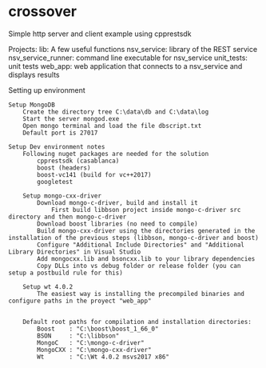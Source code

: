 # crossover
Simple http server and client example using cpprestsdk

Projects:
	lib: A few useful functions
	nsv_service: library of the REST service
	nsv_service_runner: command line executable for nsv_service
	unit_tests: unit tests
	web_app: web application that connects to a nsv_service and displays results



Setting up environment

	Setup MongoDB
		Create the directory tree C:\data\db and C:\data\log
		Start the server mongod.exe
		Open mongo terminal and load the file dbscript.txt
		Default port is 27017

	Setup Dev environment notes
		Following nuget packages are needed for the solution
			cpprestsdk (casablanca)
			boost (headers)
			boost-vc141 (build for vc++2017)
			googletest

		Setup mongo-cxx-driver
			Download mongo-c-driver, build and install it
				First build libbson project inside mongo-c-driver src directory and then mongo-c-driver
			Download boost libraries (no need to compile)
			Build mongo-cxx-driver using the directories generated in the installation of the previous steps (libbson, mongo-c-driver and boost)
			Configure "Additional Include Directories" and "Additional Library Directories" in Visual Studio
			Add mongocxx.lib and bsoncxx.lib to your library dependencies
			Copy DLLs into vs debug folder or release folder (you can setup a postbuild rule for this)

		Setup wt 4.0.2
			The easiest way is installing the precompiled binaries and configure paths in the proyect "web_app"


		Default root paths for compilation and installation directories:
			Boost    : "C:\boost\boost_1_66_0"
			BSON     : "C:\libbson"
			MongoC   : "C:\mongo-c-driver"
			MongoCXX : "C:\mongo-cxx-driver"
			Wt       : "C:\Wt 4.0.2 msvs2017 x86"
			
